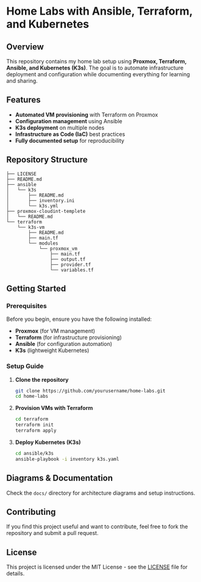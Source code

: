 # Home Labs with Ansible, Terraform, and Kubernetes

## Overview

This repository contains my home lab setup using **Proxmox, Terraform, Ansible, and Kubernetes (K3s)**. The goal is to automate infrastructure deployment and configuration while documenting everything for learning and sharing.

## Features

- **Automated VM provisioning** with Terraform on Proxmox
- **Configuration management** using Ansible
- **K3s deployment** on multiple nodes
- **Infrastructure as Code (IaC)** best practices
- **Fully documented setup** for reproducibility

## Repository Structure

```
├── LICENSE
├── README.md
├── ansible
│   └── k3s
│       ├── README.md
│       ├── inventory.ini
│       └── k3s.yml
├── proxmox-cloudint-templete
│   └── README.md
└── terraform
    └── k3s-vm
        ├── README.md
        ├── main.tf
        └── modules
            └── proxmox_vm
                ├── main.tf
                ├── output.tf
                ├── provider.tf
                └── variables.tf
```

## Getting Started

### Prerequisites

Before you begin, ensure you have the following installed:

- **Proxmox** (for VM management)
- **Terraform** (for infrastructure provisioning)
- **Ansible** (for configuration automation)
- **K3s** (lightweight Kubernetes)

### Setup Guide

1. **Clone the repository**
   ```bash
   git clone https://github.com/yourusername/home-labs.git
   cd home-labs
   ```
2. **Provision VMs with Terraform**
   ```bash
   cd terraform
   terraform init
   terraform apply
   ```

3. **Deploy Kubernetes (K3s)**
   ```bash
   cd ansible/k3s
   ansible-playbook -i inventory k3s.yaml
   ```

## Diagrams & Documentation

Check the `docs/` directory for architecture diagrams and setup instructions.

## Contributing

If you find this project useful and want to contribute, feel free to fork the repository and submit a pull request.

## License

This project is licensed under the MIT License - see the [LICENSE](LICENSE) file for details.


